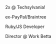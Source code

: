 <!-- .slide: data-state="dim" data-background="resources/hackathon.jpg" -->

2x @ Techsylvania!

ex-PayPal/Braintree <!-- .element: class="fragment" -->

Ruby/JS Developer <!-- .element: class="fragment" -->

Director @ Work Betta <!-- .element: class="fragment" -->
